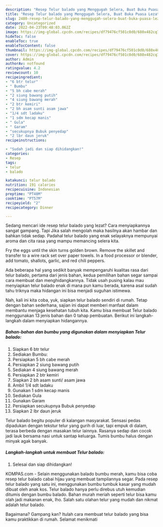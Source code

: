 ```yaml
---
description: "Resep Telur balado yang Menggugah Selera, Buat Buka Puasa Lezat"
title: "Resep Telur balado yang Menggugah Selera, Buat Buka Puasa Lezat"
slug: 2480-resep-telur-balado-yang-menggugah-selera-buat-buka-puasa-lezat
category: Uncategorized
date: 2022-04-23T09:48:03.062Z
image: https://img-global.cpcdn.com/recipes/df79476cf501c0d0/680x482cq70/telur-balado-foto-resep-utama.jpg
hideToc: false
enableToc: true
enableTocContent: false
thumbnail: https://img-global.cpcdn.com/recipes/df79476cf501c0d0/680x482cq70/telur-balado-foto-resep-utama.jpg
cover: https://img-global.cpcdn.com/recipes/df79476cf501c0d0/680x482cq70/telur-balado-foto-resep-utama.jpg
author: Admin
authorAv: notfound
ratingvalue: 4.2
reviewcount: 10
recipeingredient:
- "6 btr telur"
- " Bumbu"
- "5 bh cabe merah"
- "2 siung bawang putih"
- "4 siung bawang merah"
- "2 btr kemiri"
- "2 bh asam sunti asam jawa"
- "1/4 sdt ladaku"
- "1 sdm kecap manis"
- " Gula"
- " Garam"
- "secukupnya Bubuk penyedap"
- "2 lbr daun jeruk"
recipeinstructions:

- "Sudah jadi dan siap dihidangkan!"
categories:
- Resep
tags:
- telur
- balado

katakunci: telur balado 
nutrition: 191 calories
recipecuisine: Indonesian
preptime: "PT40M"
cooktime: "PT57M"
recipeyield: "2"
recipecategory: Dinner

---
```



Sedang mencari ide resep telur balado yang lezat? Cara menyiapkannya sangat gampang. Tapi Jika salah mengolah maka hasilnya akan hambar dan bahkan tidak sedap. Padahal telur balado yang enak selayaknya mempunyai aroma dan cita rasa yang mampu memancing selera kita.


Fry the eggs until the skin turns golden brown. Remove the skillet and transfer to a wire rack set over paper towels. In a food processor or blender, add tomato, shallots, garlic, and red chili peppers.

Ada beberapa hal yang sedikit banyak mempengaruhi kualitas rasa dari telur balado, pertama dari jenis bahan, kedua pemilihan bahan segar sampai cara membuat dan menghidangkannya. Tidak usah pusing kalau mau menyiapkan telur balado enak di mana pun kamu berada, karena asal sudah tahu triknya maka hidangan ini bisa menjadi suguhan istimewa.


Nah, kali ini kita coba, yuk, siapkan telur balado sendiri di rumah. Tetap dengan bahan sederhana, sajian ini dapat memberi manfaat dalam membantu menjaga kesehatan tubuh kita. Kamu bisa membuat Telur balado menggunakan 13 jenis bahan dan 0 tahap pembuatan. Berikut ini langkah-langkah dalam menyiapkan hidangannya.

<!--inarticleads1-->

##### Bahan-bahan dan bumbu yang digunakan dalam menyiapkan Telur balado:

1. Siapkan 6 btr telur
1. Sediakan  Bumbu:
1. Persiapkan 5 bh cabe merah
1. Persiapkan 2 siung bawang putih
1. Sediakan 4 siung bawang merah
1. Persiapkan 2 btr kemiri
1. Siapkan 2 bh asam sunti/ asam jawa
1. Ambil 1/4 sdt ladaku
1. Gunakan 1 sdm kecap manis
1. Sediakan  Gula
1. Gunakan  Garam
1. Persiapkan secukupnya Bubuk penyedap
1. Siapkan 2 lbr daun jeruk


Telur balado begitu populer di kalangan masyarakat. Sensasi pedas dipadukan dengan tekstur telur yang gurih di luar, tapi empuk di dalam, terasa berbeda dengan masakan telur lainnya. Rasanya sedap dan cocok jadi lauk bersama nasi untuk santap keluarga. Tumis bumbu halus dengan minyak agak banyak. 

<!--inarticleads2-->

##### Langkah-langkah untuk membuat Telur balado:


1. Selesai dan siap dihidangkan!

KOMPAS.com - Selain menggunakan balado bumbu merah, kamu bisa coba resep telur balado cabai hijau yang membuat tampilannya segar. Pada resep telur balado yang satu ini, menggunakan bumbu tumbuk kasar yang mudah dibuat oleh anak kos. Telur balado hanya perlu direbus utuh kemudian ditumis dengan bumbu balado. Bahan murah meriah seperti telur bisa kamu olah jadi makanan enak, lho. Salah satu olahan telur yang mudah dan nikmat adalah telur balado. 

Bagaimana? Gampang kan? Itulah cara membuat telur balado yang bisa kamu praktikkan di rumah. Selamat menikmati

